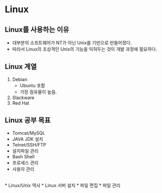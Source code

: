 # Linux
## Linux를 사용하는 이유
* 대부분의 소프트웨어가 NT가 아닌 Unix를 기반으로 만들어졌다.
* 따라서 Linux의 조상격인 Unix의 기능을 익혀두는 것이 개발 과정에 필요하다.

## Linux 계열
1. Debian
    * Ubuntu 포함
    * 가장 점유율이 높음.
2. Slackware
3. Red Hat

## Linux 공부 목표
* Tomcat/MySQL
* JAVA JDK 설치
* Telnet/SSH/FTP
* 설치파일 관리
* Bash Shell
* 프로세스 관리
* 사용자 관리
<br>
* Linux/Unix 역사
* Linux 서버 설치
* 파일 편집
* 파일 관리